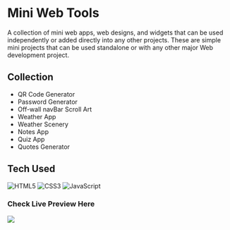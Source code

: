 # Mini Web Tools

A collection of mini web apps, web designs, and widgets that can be used independently or added directly into any other projects. These are simple mini projects that can be used standalone or with any other major Web development project.

## Collection

- QR Code Generator
- Password Generator
- Off-wall navBar Scroll Art
- Weather App
- Weather Scenery
- Notes App
- Quiz App
- Quotes Generator

## Tech Used

![HTML5](https://img.shields.io/badge/html5-%23E34F26.svg?style=for-the-badge&logo=html5&logoColor=white) ![CSS3](https://img.shields.io/badge/css3-%231572B6.svg?style=for-the-badge&logo=css3&logoColor=white) ![JavaScript](https://img.shields.io/badge/javascript-%23323330.svg?style=for-the-badge&logo=javascript&logoColor=%23F7DF1E)

### Check Live Preview Here

<a href="https://akarsh3053.github.io/Mini_Web_Tools" target="_blank"><img src="https://www.animatedimages.org/data/media/1096/animated-click-here-sign-and-button-image-0042.gif" /></a>

